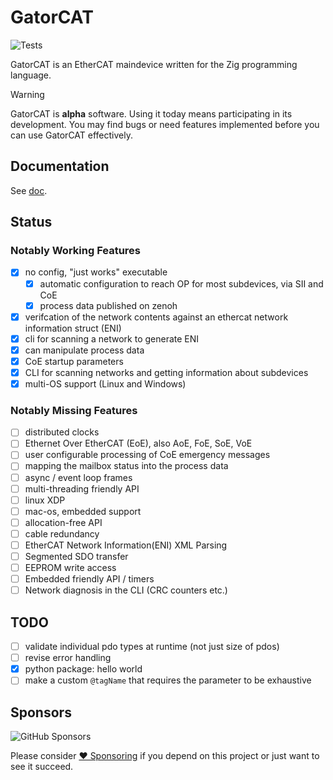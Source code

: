 # GatorCAT

![Tests](https://github.com/kj4tmp/gatorcat/actions/workflows/main.yml/badge.svg)

GatorCAT is an EtherCAT maindevice written for the Zig programming language.

> [!WARNING]
> GatorCAT is **alpha** software. Using it today means participating in its development.
> You may find bugs or need features implemented before you can use GatorCAT effectively.

## Documentation

See [doc](doc/README.md).

## Status

### Notably Working Features

- [x] no config, "just works" executable
    - [x] automatic configuration to reach OP for most subdevices, via SII and CoE
    - [x] process data published on zenoh
- [x] verifcation of the network contents against an ethercat network information struct (ENI)
- [x] cli for scanning a network to generate ENI
- [x] can manipulate process data
- [x] CoE startup parameters
- [x] CLI for scanning networks and getting information about subdevices
- [x] multi-OS support (Linux and Windows)

### Notably Missing Features

- [ ] distributed clocks
- [ ] Ethernet Over EtherCAT (EoE), also AoE, FoE, SoE, VoE
- [ ] user configurable processing of CoE emergency messages
- [ ] mapping the mailbox status into the process data
- [ ] async / event loop frames
- [ ] multi-threading friendly API
- [ ] linux XDP
- [ ] mac-os, embedded support
- [ ] allocation-free API
- [ ] cable redundancy
- [ ] EtherCAT Network Information(ENI) XML Parsing
- [ ] Segmented SDO transfer
- [ ] EEPROM write access
- [ ] Embedded friendly API / timers
- [ ] Network diagnosis in the CLI (CRC counters etc.)

## TODO

- [ ] validate individual pdo types at runtime (not just size of pdos)
- [ ] revise error handling
- [x] python package: hello world
- [ ] make a custom `@tagName` that requires the parameter to be exhaustive

## Sponsors

![GitHub Sponsors](https://img.shields.io/github/sponsors/kj4tmp)

Please consider [❤️ Sponsoring](https://github.com/sponsors/kj4tmp) if you depend on this project or just want to see it succeed.
